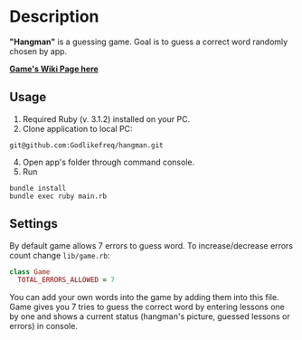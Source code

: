 # Description
**"Hangman"** is a guessing game. Goal is to guess a correct word randomly chosen by app.

**[Game's Wiki Page here](https://ru.wikipedia.org/wiki/%D0%92%D0%B8%D1%81%D0%B5%D0%BB%D0%B8%D1%86%D0%B0_(%D0%B8%D0%B3%D1%80%D0%B0))**

## Usage
1. Required Ruby (v. 3.1.2) installed on your PC.
2. Clone application to local PC:
```
git@github.com:Godlikefreq/hangman.git
```
4. Open app's folder through command console.
5. Run
```
bundle install
bundle exec ruby main.rb
```

## Settings
By default game allows 7 errors to guess word. To increase/decrease errors count change `lib/game.rb`:
```ruby
class Game
  TOTAL_ERRORS_ALLOWED = 7
```
You can add your own words into the game by adding them into this file. Game gives you 7 
tries to guess the correct word by entering lessons one by one and shows a current status (hangman's picture, 
guessed lessons or errors) in console.


